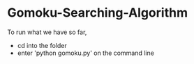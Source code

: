 # Gomoku-Searching-Algorithm
To run what we have so far, 
- cd into the folder
- enter 'python gomoku.py' on the command line
